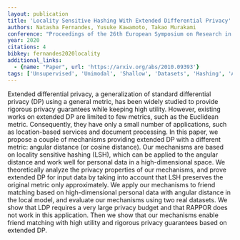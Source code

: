 ```yaml
---
layout: publication
title: 'Locality Sensitive Hashing With Extended Differential Privacy'
authors: Natasha Fernandes, Yusuke Kawamoto, Takao Murakami
conference: "Proceedings of the 26th European Symposium on Research in Computer Security (ESORICS 2021) Part II Lecture Notes in Computer Science Vol. 12973 pp.563-583 2021"
year: 2020
citations: 4
bibkey: fernandes2020locality
additional_links:
  - {name: "Paper", url: 'https://arxiv.org/abs/2010.09393'}
tags: ['Unsupervised', 'Unimodal', 'Shallow', 'Datasets', 'Hashing', 'Applications']
---
```

Extended differential privacy, a generalization of standard differential
privacy (DP) using a general metric, has been widely studied to provide
rigorous privacy guarantees while keeping high utility. However, existing works
on extended DP are limited to few metrics, such as the Euclidean metric.
Consequently, they have only a small number of applications, such as
location-based services and document processing. In this paper, we propose a
couple of mechanisms providing extended DP with a different metric: angular
distance (or cosine distance). Our mechanisms are based on locality sensitive
hashing (LSH), which can be applied to the angular distance and work well for
personal data in a high-dimensional space. We theoretically analyze the privacy
properties of our mechanisms, and prove extended DP for input data by taking
into account that LSH preserves the original metric only approximately. We
apply our mechanisms to friend matching based on high-dimensional personal data
with angular distance in the local model, and evaluate our mechanisms using two
real datasets. We show that LDP requires a very large privacy budget and that
RAPPOR does not work in this application. Then we show that our mechanisms
enable friend matching with high utility and rigorous privacy guarantees based
on extended DP.
